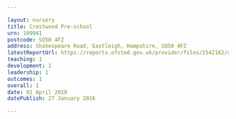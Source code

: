 ```yaml
---

layout: nursery
title: Crestwood Pre-school
urn: 109941
postcode: SO50 4FZ
address: Shakespeare Road, Eastleigh, Hampshire, SO50 4FZ
latestReportUrl: https://reports.ofsted.gov.uk/provider/files/2542162/urn/109941.pdf
teaching: 1
development: 1
leadership: 1
outcomes: 1
overall: 1
date: 01 April 2018 
datePublish: 27 January 2016

---
```

